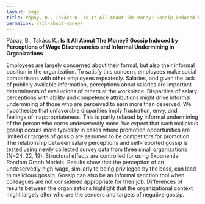 ```yaml
---
layout: page
title: Pápay, B., Takács K. Is It All About The Money? Gossip Induced by Perceptions of Wage Discrepancies and Informal Undermining in Organizations
permalink: /all-about-money/
---
```


Pápay, B., Takács K.: **Is It All About The Money? Gossip Induced by Perceptions of Wage Discrepancies and Informal Undermining in Organizations**

Employees are largely concerned about their formal, but also their informal position in the organization. To satisfy this concern, employees make social comparisons with other employees repeatedly. Salaries, and given the lack of publicly available information, perceptions about salaries are important determinants of evaluations of others at the workplace. Disparities of salary perceptions with ability and competence attributions might drive informal undermining of those who are perceived to earn more than deserved. We hypothesize that unfavorable disparities imply frustration, envy, and feelings of inappropriateness. This is partly relaxed by informal undermining of the person who earns undeservedly more. We expect that such malicious gossip occurs more typically in cases where promotion opportunities are limited or targets of gossip are assumed to be competitors for promotion. The relationship between salary perceptions and self-reported gossip is tested using newly collected survey data from three small organizations (N=24, 22, 19). Structural effects are controlled for using Exponential Random Graph Models. Results show that the perception of an undeservedly high wage, similarly to being privileged by the boss, can lead to malicious gossip. Gossip can also be an informal sanction tool when colleagues are not considered appropriate for their job. Differences of results between the organizations highlight that the organizational context might largely alter who are the senders and targets of negative gossip.